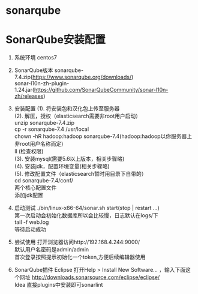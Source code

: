 # sonarqube

# SonarQube安装配置
1.	系统环境
centos7
2.	SonarQube版本
sonarqube-7.4.zip(https://www.sonarqube.org/downloads/) <br/>
sonar-l10n-zh-plugin-1.24.jar(https://github.com/SonarQubeCommunity/sonar-l10n-zh/releases)
3.	安装配置
(1). 将安装包和汉化包上传至服务器<br/>
(2). 解压，授权（elasticsearch需要非root用户启动）<br/>
   unzip sonarqube-7.4.zip<br/>
   cp -r sonarqube-7.4 /usr/local<br/>
   chown -hR hadoop:hadoop sonarqube-7.4(hadoop:hadoop以你服务器上非root用户名称而定)<br/>
   ll (检查权限)<br/>
(3). 安装mysql(需要5.6以上版本，相关步骤略)<br/>
(4). 安装jdk，配置环境变量(相关步骤略)<br/>
(5). 修改配置文件（elasticsearch暂时用目录下自带的）<br/>
   cd sonarqube-7.4/conf/<br/>
   两个核心配置文件  <br/>
   添加jdk配置<br/>
4.	启动测试
  ./bin/linux-x86-64/sonar.sh start(stop | restart …)<br/>
  第一次启动会初始化数据库所以会比较慢，日志默认在logs/下<br/>
  tail -f web.log<br/>
  等待启动成功<br/>
 
5.	尝试使用
打开浏览器访问http://192.168.4.244:9000/<br/>
默认用户名密码是admin/admin<br/>
首次登录按照提示初始化一个token,方便后续编辑器使用<br/>
 
6.	SonarQube插件
Eclipse 打开Help > Install New Software... ，输入下面这个网址 http://downloads.sonarsource.com/eclipse/eclipse/<br/>
Idea 直接plugins中安装即可sonarlint
